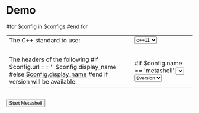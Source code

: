 # Demo

<script>
  document.write(
    '<form action="http://' + window.location.hostname + ':4202" method="get">'
  );
</script>
  <table>
  <tr>
    <td>
      The C++ standard to use:
    </td>
    <td>
      <select name="_std">
        <option value="c++11">c++11</option>
        <option value="c++1y">c++14</option>
      </select>
    </td>
  </tr>
  <tr class="separator">
    <td colspan="2">&nbsp;</td>
  </tr>
  #for $config in $configs
    <tr>
      <td>
        The headers of the following
        #if $config.url == ''
          $config.display_name
        #else
          <a href="$config.url">$config.display_name</a>
        #end if
        version will be available:
      </td>
      <td>
        #if $config.name == 'metashell'
        <select name="_branch">
        #else
        <select name="${config.name}_version">
        #end if
        #for version in $config.versions
          #if $version == $config.default_version
            <option selected="selected" value="$version">$version</option>
          #else
            <option value="$version">$version</option>
          #end if
        #end for
        </select>
      </td>
    </tr>
  #end for
  </table>

  <br />

  <input type="submit" value="Start Metashell" />
</form>


